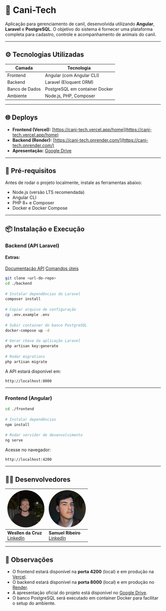 # 🐾 Cani-Tech

Aplicação para gerenciamento de canil, desenvolvida utilizando **Angular**, **Laravel** e **PostgreSQL**.
O objetivo do sistema é fornecer uma plataforma completa para cadastro, controle e acompanhamento de animais do canil.

---

## ⚙️ Tecnologias Utilizadas

| Camada         | Tecnologia                     |
| -------------- | ------------------------------ |
| Frontend       | Angular (com Angular CLI)      |
| Backend        | Laravel (Eloquent ORM)         |
| Banco de Dados | PostgreSQL em container Docker |
| Ambiente       | Node.js, PHP, Composer         |

---

## 🌐 Deploys

* **Frontend (Vercel):** [https://cani-tech.vercel.app/home](https://cani-tech.vercel.app/home)
* **Backend (Render):** [https://cani-tech.onrender.com/](https://cani-tech.onrender.com/)
* **Apresentação:** [Google Drive](https://drive.google.com/file/d/1syNew_JsUHqKF46Vcs9xawHXXk2Iqj-V/view?usp=drivesdk)

---

## 🚀 Pré-requisitos

Antes de rodar o projeto localmente, instale as ferramentas abaixo:

* Node.js (versão LTS recomendada)
* Angular CLI
* PHP 8+ e Composer
* Docker e Docker Compose

---

## 📦 Instalação e Execução

### Backend (API Laravel)

#### Extras:

<a href="./backend/API.md">Documentação API<a> <a href="./backend/README.md">Comandos úteis<a>

```bash
git clone <url-do-repo>
cd ./backend

# Instalar dependências do Laravel
composer install

# Copiar arquivo de configuração
cp .env.example .env

# Subir container do banco PostgreSQL
docker-compose up -d

# Gerar chave da aplicação Laravel
php artisan key:generate

# Rodar migrations
php artisan migrate
```

A API estará disponível em:

```
http://localhost:8000
```

---

### Frontend (Angular)

```bash
cd ./frontend

# Instalar dependências
npm install

# Rodar servidor de desenvolvimento
ng serve
```

Acesse no navegador:

```
http://localhost:4200
```

---

## 👨‍💻 Desenvolvedores

| [<img src="./developers/wesllen.jpeg" width="120" style="border-radius:50%">](https://www.linkedin.com/in/wesllenfelipe/) | [<img src="./developers/samuel.jpeg" width="120" style="border-radius:50%">](https://www.linkedin.com/in/samueldelorenzi/) |
| ------------------------------------------------------------------------------------------------------------------------- | -------------------------------------------------------------------------------------------------------------------------- |
| **Wesllen da Cruz**  <br> [LinkedIn](https://www.linkedin.com/in/wesllenfelipe/)                                          | **Samuel Ribeiro** <br> [LinkedIn](https://www.linkedin.com/in/samueldelorenzi/)                                           |

---

## 📌 Observações

* O frontend estará disponível na **porta 4200** (local) e em produção na [Vercel](https://cani-tech.vercel.app/home).
* O backend estará disponível na **porta 8000** (local) e em produção no [Render](https://cani-tech.onrender.com/).
* A apresentação oficial do projeto está disponível no [Google Drive](https://drive.google.com/file/d/1syNew_JsUHqKF46Vcs9xawHXXk2Iqj-V/view?usp=drivesdk).
* O banco PostgreSQL será executado em container Docker para facilitar o setup do ambiente.
